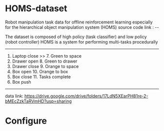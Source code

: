 # HOMS-dataset
Robot manipulation task data for offline reinforcement learning especially for the hierarchical object manipulation system (HOMS)
source code link : --

The dataset is composed of high policy (task classifier) and low policy (robot controller)
HOMS is a system for performing multi-tasks procedurally

------------
1. Laptop close     >> 7. Green to space
2. Drawer open      8. Green to drawer
3. Drawer close     9. Orange to space
4. Box open         10. Orange to box
5. Box close        11. Tasks complete
6. Box push
------------

data link: https://drive.google.com/drive/folders/17LdN5XEarPH81re-2-bMEcZzkTaRVmHD?usp=sharing

# Configure
